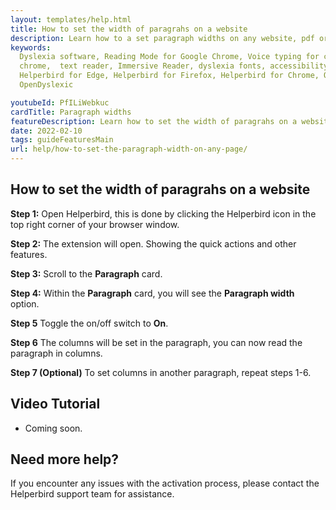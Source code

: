 ```yaml
---
layout: templates/help.html
title: How to set the width of paragrahs on a website
description: Learn how to a set paragraph widths on any website, pdf or app.
keywords:
  Dyslexia software, Reading Mode for Google Chrome, Voice typing for chrome, Text to speech for
  chrome,  text reader, Immersive Reader, dyslexia fonts, accessibility software, dyslexia software,
  Helperbird for Edge, Helperbird for Firefox, Helperbird for Chrome, Opendyslexic for Chrome,
  OpenDyslexic

youtubeId: PfILiWebkuc
cardTitle: Paragraph widths
featureDescription: Learn how to set the width of paragrahs on a website
date: 2022-02-10
tags: guideFeaturesMain
url: help/how-to-set-the-paragraph-width-on-any-page/
---
```



## How to set the width of paragrahs on a website

**Step 1:** Open Helperbird, this is done by clicking the Helperbird icon in the top right corner of your browser window.

**Step 2:** The extension will open. Showing the quick actions and other features.

**Step 3:** Scroll to the **Paragraph** card.

**Step 4:** Within the **Paragraph** card, you will see the **Paragraph width** option.

**Step 5** Toggle the on/off switch to **On**.

**Step 6** The columns will be set in the paragraph, you can now read the paragraph in columns.

**Step 7 (Optional)** To set columns in another paragraph, repeat steps 1-6.


## Video Tutorial

- Coming soon.



## Need more help?

If you encounter any issues with the activation process, please contact the Helperbird support team for assistance.


